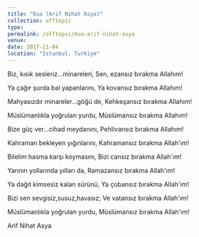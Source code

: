 ```yaml
---
title: "Dua (Arif Nihat Asya)"
collection: offtopic
type: 
permalink: /offtopic/dua-arif-nihat-asya
venue: 
date: 2017-11-04
location: "Istanbul, Turkiye"
---
```


Biz, kısık sesleriz...minareleri,
Sen, ezansız bırakma Allahım!  

Ya çağır şurda bal yapanlarını,
Ya kovansız bırakma Allahım!

Mahyasızdır minareler...göğü de,
Kehkeşansız bırakma Allahım!

Müslümanlıkla yoğrulan yurdu,
Müslümansız bırakma Allahım!

Bize güç ver...cihad meydanını,
Pehlivansız bırakma Allahım!

Kahraman bekleyen yığınlarını,
Kahramansız bırakma Allah'ım!

Bilelim hasma karşı koymasını,
Bizi cansız bırakma Allah'ım!

Yarının yollarında yılları da,
Ramazansız bırakma Allah'ım!

Ya dağıt kimsesiz kalan sürünü,
Ya çobansız bırakma Allah'ım!

Bizi sen sevgisiz,susuz,havasız;
Ve vatansız bırakma Allah'ım!

Müslümanlıkla yoğrulan yurdu,
Müslümansız bırakma Allah'ım!

Arif Nihat Asya